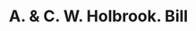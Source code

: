 ---
doi: 10.7916/D8J97JK0
date_other: '1870'
date_other_textual: '1870'
form: printed ephemera
genre:
- Invoices
name:
- A. & C. W. Holbrook
object_in_context_url: https://biggert.cul.columbia.edu/items/view/ave_biggert_01531
subject_hierarchical_geographic:
- Providence, Rhode Island, United States
subject_name:
- A. & C. W. Holbrook
title: A. & C. W. Holbrook. Bill
sort_title: A. & C. W. Holbrook. Bill
call_number: ave_biggert_01531
coordinates:
- 41.82361111111111,-71.42222222222223
pid: ave_biggert_01531
identifiers: ave_biggert_01531
canvas_id: ldpd:396792
permalink: "/items/ave_biggert_01531/"
layout: iiif-image-page
---